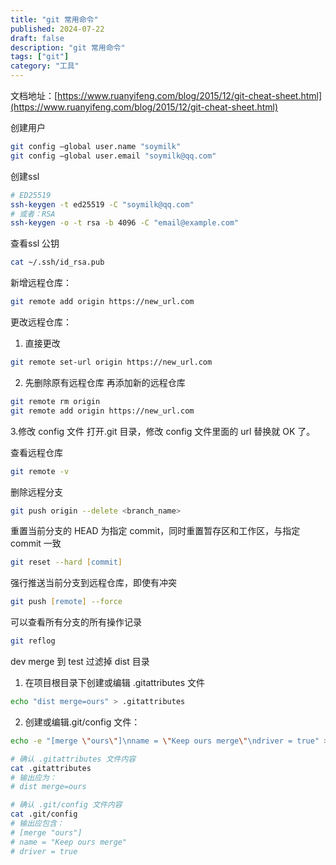 ```yaml
---
title: "git 常用命令"
published: 2024-07-22
draft: false
description: "git 常用命令"
tags: ["git"]
category: "工具"
---
```


文档地址：[https://www.ruanyifeng.com/blog/2015/12/git-cheat-sheet.html](https://www.ruanyifeng.com/blog/2015/12/git-cheat-sheet.html)

创建用户
```zsh
git config –global user.name "soymilk"
git config –global user.email "soymilk@qq.com"
```

创建ssl
```zsh
# ED25519
ssh-keygen -t ed25519 -C "soymilk@qq.com"
# 或者：RSA
ssh-keygen -o -t rsa -b 4096 -C "email@example.com"
```

查看ssl 公钥
```zsh
cat ~/.ssh/id_rsa.pub
```

新增远程仓库：

```zsh
git remote add origin https://new_url.com
```

更改远程仓库：

1. 直接更改

```zsh
git remote set-url origin https://new_url.com
```

2. 先删除原有远程仓库
   再添加新的远程仓库

```zsh
git remote rm origin
git remote add origin https://new_url.com
```

3.修改 config 文件
打开.git 目录，修改 config 文件里面的 url 替换就 OK 了。

查看远程仓库

```zsh
git remote -v
```

删除远程分支

```zsh
git push origin --delete <branch_name>
```

重置当前分支的 HEAD 为指定 commit，同时重置暂存区和工作区，与指定 commit 一致

```zsh
git reset --hard [commit]
```

强行推送当前分支到远程仓库，即使有冲突

```zsh
git push [remote] --force
```

可以查看所有分支的所有操作记录

```zsh
git reflog
```

dev merge 到 test 过滤掉 dist 目录

1. 在项目根目录下创建或编辑 .gitattributes 文件

```zsh
echo "dist merge=ours" > .gitattributes
```

2. 创建或编辑.git/config 文件：

```zsh
echo -e "[merge \"ours\"]\nname = \"Keep ours merge\"\ndriver = true" >> .git/config
```

```zsh
# 确认 .gitattributes 文件内容
cat .gitattributes
# 输出应为：
# dist merge=ours

# 确认 .git/config 文件内容
cat .git/config
# 输出应包含：
# [merge "ours"]
# name = "Keep ours merge"
# driver = true

```